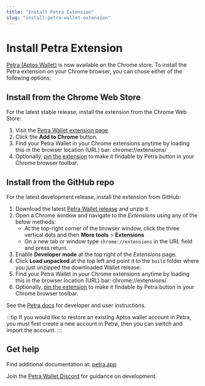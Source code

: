 ```yaml
---
title: "Install Petra Extension"
slug: "install-petra-wallet-extension"
---
```


# Install Petra Extension

[Petra (Aptos Wallet)](https://petra.app/) is now available on the Chrome store. To install the Petra extension on your Chrome browser, you can chose either of the following options:

## Install from the Chrome Web Store

For the latest stable release, install the extension from the Chrome Web Store:

1. Visit the [Petra Wallet extension page](https://chrome.google.com/webstore/detail/petra/ejjladinnckdgjemekebdpeokbikhfci).
1. Click the **Add to Chrome** button.
1. Find your Petra Wallet in your Chrome extensions anytime by loading this in the browser location (URL) bar: chrome://extensions/
1. Optionally, [pin the extension](https://support.google.com/chrome/a/answer/11190170) to make it findable by Petra button in your Chrome browser toolbar.

## Install from the GitHub repo

For the latest development release, install the extension from GitHub:

1. Download the latest [Petra Wallet release](https://github.com/aptos-labs/aptos-core/releases?q=wallet&expanded=true) and unzip it.
1. Open a Chrome window and navigate to the *Extensions* using any of the below methods:
    - At the top-right corner of the browser window, click the three vertical dots and then **More tools** > **Extensions**
    - On a new tab or window type `chrome://extensions` in the URL field and press return.
1. Enable **Developer mode** at the top right of the *Extensions* page.
1. Click **Load unpacked** at the top left and point it to the `build` folder where you just unzipped the downloaded Wallet release.
1. Find your Petra Wallet in your Chrome extensions anytime by loading this in the browser location (URL) bar: chrome://extensions/
1. Optionally, [pin the extension](https://support.google.com/chrome/a/answer/11190170) to make it findable by Petra button in your Chrome browser toolbar.

See the [Petra docs](https://petra.app/docs/petra-intro) for developer and user instructions.

:::tip
If you would like to restore an existing Aptos wallet account in Petra, you must first create a new account in Petra, then you can switch and import the account.
:::

## Get help

Find additional documentation at: [petra.app](https://petra.app/docs/petra-intro)

Join the [Petra Wallet Discord](https://discord.com/invite/petrawallet) for guidance on development.
